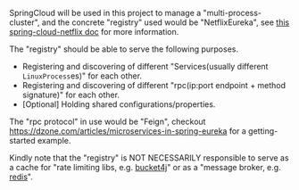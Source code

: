 SpringCloud will be used in this project to manage a "multi-process-cluster", and the concrete "registry" used would be "NetflixEureka", see [this spring-cloud-netflix doc](https://docs.spring.io/spring-cloud-netflix/docs/2.2.5.RELEASE/reference/html/) for more information.

The "registry" should be able to serve the following purposes.
- Registering and discovering of different "Services(usually different `LinuxProcess`es)" for each other.
- Registering and discovering of different "rpc(ip:port endpoint + method signature)" for each other.
- [Optional] Holding shared configurations/properties.

The "rpc protocol" in use would be "Feign", checkout https://dzone.com/articles/microservices-in-spring-eureka for a getting-started example.

Kindly note that the "registry" is NOT NECESSARILY responsible to serve as a cache for "rate limiting libs, e.g. [bucket4j](https://github.com/vladimir-bukhtoyarov/bucket4j)" or as a "message broker, e.g. [redis](https://redis.io/)".
